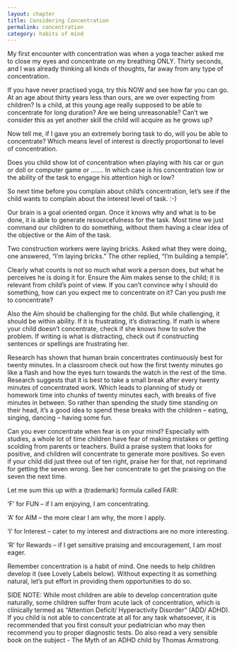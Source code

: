 ```yaml
---
layout: chapter
title: Considering Concentration
permalink: concentration
category: habits of mind
--- 
```


My first encounter with concentration was when a yoga teacher asked me to close my eyes and concentrate on my breathing ONLY. Thirty seconds, and I was already thinking all kinds of thoughts, far away from any type of concentration. 

If you have never practised yoga, try this NOW and see how far you can go. At an age about thirty years less than ours, are we over expecting from children? Is a child, at this young age really supposed to be able to concentrate for long duration? Are we being unreasonable? Can’t we consider this as yet another skill the child will acquire as he grows up? 

Now tell me, if I gave you an extremely boring task to do, will you be able to concentrate? Which means level of interest is directly proportional to level of concentration.

Does you child show lot of concentration when playing with his car or gun or doll or computer game or ……. In which case is his concentration low or the ability of the task to engage his attention high or low?

So next time before you complain about child’s concentration, let’s see if the child wants to complain about the interest level of task. :-)

Our brain is a goal oriented organ. Once it knows why and what is to be done, it is able to generate resourcefulness for the task. Most time we just command our children to do something, without them having a clear idea of the objective or the Aim of the task.

Two construction workers were laying bricks. Asked what they were doing, one answered, “I’m laying bricks.” The other replied, “I’m building a temple”.

Clearly what counts is not so much what work a person does, but what he perceives he is doing it for. Ensure the Aim makes sense to the child; it is relevant from child’s point of view. If you can’t convince why I should do something, how can you expect me to concentrate on it? Can you push me to concentrate?

Also the Aim should be challenging for the child. But while challenging, it should be within ability. If it is frustrating, it’s distracting. If math is where your child doesn’t concentrate, check if she knows how to solve the problem. If writing is what is distracting, check out if constructing sentences or spellings are frustrating her.

Research has shown that human brain concentrates continuously best for twenty minutes. In a classroom check out how the first twenty minutes go like a flash and how the eyes turn towards the watch in the rest of the time. Research suggests that it is best to take a small break after every twenty minutes of concentrated work. Which leads to planning of study or homework time into chunks of twenty minutes each, with breaks of five minutes in between. So rather than spending the study time standing on their head, it’s a good idea to spend these breaks with the children – eating, singing, dancing – having some fun.

Can you ever concentrate when fear is on your mind? Especially with studies, a whole lot of time children have fear of making mistakes or getting scolding from parents or teachers. Build a praise system that looks for positive, and children will concentrate to generate more positives. So even if your child did just three out of ten right, praise her for that, not reprimand for getting the seven wrong. See her concentrate to get the praising on the seven the next time.

Let me sum this up with a (trademark) formula called FAIR:

‘F’ for FUN – if I am enjoying, I am concentrating.

‘A’ for AIM – the more clear I am why, the more I apply.

‘I’ for Interest – cater to my interest and distractions are no more interesting.

‘R’ for Rewards – if I get sensitive praising and encouragement, I am most eager. 

Remember concentration is a habit of mind. One needs to help children develop it (see Lovely Labels below). Without expecting it as something natural, let’s put effort in providing them opportunities to do so.

SIDE NOTE: While most children are able to develop concentration quite naturally, some children suffer from acute lack of concentration, which is clinically termed as “Attention Deficit/ Hyperactivity Disorder” (ADD/ ADHD). If you child is not able to concentrate at all for any task whatsoever, it is recommended that you first consult your pediatrician who may then recommend you to proper diagnostic tests. Do also read a very sensible book on the subject - The Myth of an ADHD child by Thomas Armstrong.
